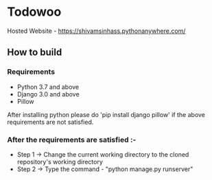 # Todowoo

Hosted Website - https://shivamsinhass.pythonanywhere.com/

## How to build 

### Requirements 

- Python 3.7 and above
- Django 3.0 and above 
- Pillow

After installing python please do 'pip install django pillow' if the above requirements are not satisfied.

### After the requirements are satisfied :- 

- Step 1 -> Change the current working directory to the cloned repository's working directory
- Step 2 -> Type the command - "python manage.py runserver" 
